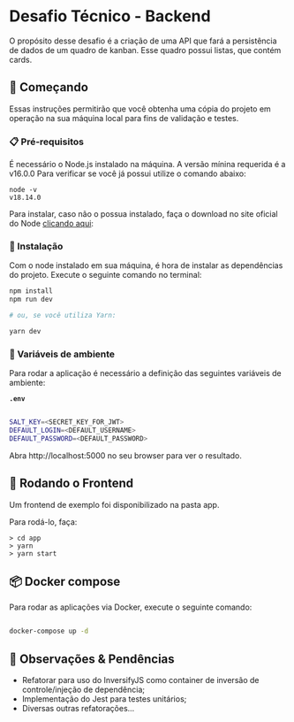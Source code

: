 # Desafio Técnico - Backend

O propósito desse desafio é a criação de uma API que fará a persistência de dados de um quadro de kanban. Esse quadro possui listas, que contém cards.

## 🚀 Começando

Essas instruções permitirão que você obtenha uma cópia do projeto em operação na sua máquina local para fins de validação e testes.

### 📋 Pré-requisitos

É necessário o Node.js instalado na máquina. A versão mínina requerida é a v16.0.0
Para verificar se você já possui utilize o comando abaixo:

```
node -v
v18.14.0
```

Para instalar, caso não o possua instalado, faça o download no site oficial do Node [clicando aqui](https://nodejs.org/en/download/):

### 🔧 Instalação

Com o node instalado em sua máquina, é hora de instalar as dependências do projeto.
Execute o seguinte comando no terminal:

```bash
npm install
npm run dev

# ou, se você utiliza Yarn:

yarn dev

```
### 🔧 Variáveis de ambiente

Para rodar a aplicação é necessário a definição das seguintes variáveis de ambiente:

**`.env`**

```bash

SALT_KEY=<SECRET_KEY_FOR_JWT>
DEFAULT_LOGIN=<DEFAULT_USERNAME>
DEFAULT_PASSWORD=<DEFAULT_PASSWORD>

```

Abra http://localhost:5000 no seu browser para ver o resultado.

## 🚀 Rodando o Frontend

Um frontend de exemplo foi disponibilizado na pasta app.

Para rodá-lo, faça:

```console
> cd app
> yarn
> yarn start
```

## 📦 Docker compose

Para rodar as aplicações via Docker, execute o seguinte comando:

```bash

docker-compose up -d

```

## 📌 Observações & Pendências
- Refatorar para uso do InversifyJS como container de inversão de controle/injeção de dependência;
- Implementação do Jest para testes unitários;
- Diversas outras refatorações...